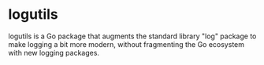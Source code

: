 # logutils

logutils is a Go package that augments the standard library "log" package
to make logging a bit more modern, without fragmenting the Go ecosystem
with new logging packages.
